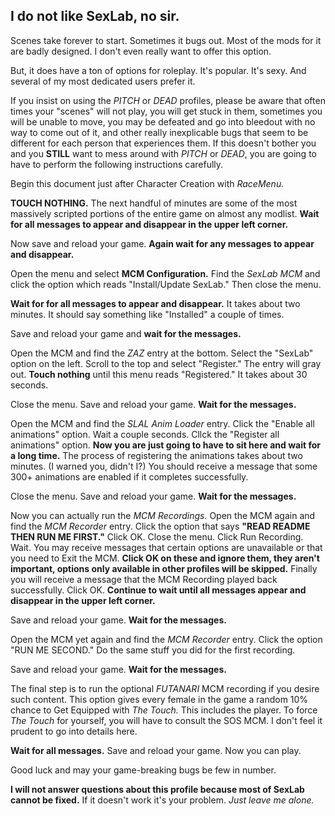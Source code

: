 ## I do not like SexLab, no sir.

Scenes take forever to start. Sometimes it bugs out. Most of the mods for it are badly designed. I don't even really want to offer this option.

But, it does have a ton of options for roleplay. It's popular. It's sexy. And several of my most dedicated users prefer it.

If you insist on using the _PITCH_ or _DEAD_ profiles, please be aware that often times your "scenes" will not play, you will get stuck in them, sometimes you will be unable to move, you may be defeated and go into bleedout with no way to come out of it, and other really inexplicable bugs that seem to be different for each person that experiences them. If this doesn't bother you and you **STILL** want to mess around with _PITCH_ or _DEAD_, you are going to have to perform the following instructions carefully.

Begin this document just after Character Creation with _RaceMenu._

**TOUCH NOTHING.** The next handful of minutes are some of the most massively scripted portions of the entire game on almost any modlist. **Wait for all messages to appear and disappear in the upper left corner.**

Now save and reload your game. **Again wait for any messages to appear and disappear.**

Open the menu and select **MCM Configuration.** Find the _SexLab MCM_ and click the option which reads "Install/Update SexLab." Then close the menu.

**Wait for for all messages to appear and disappear.** It takes about two minutes. It should say something like "Installed" a couple of times.

Save and reload your game and **wait for the messages.**

Open the MCM and find the _ZAZ_ entry at the bottom. Select the "SexLab" option on the left. Scroll to the top and select "Register." The entry will gray out. **Touch nothing** until this menu reads "Registered." It takes about 30 seconds.

Close the menu. Save and reload your game. **Wait for the messages.**

Open the MCM and find the _SLAL Anim Loader_ entry. Click the "Enable all animations" option. Wait a couple seconds. Cllck the "Register all animations" option. **Now you are just going to have to sit here and wait for a long time.** The process of registering the animations takes about two minutes. (I warned you, didn't I?) You should receive a message that some 300+ animations are enabled if it completes successfully.

Close the menu. Save and reload your game. **Wait for the messages.**

Now you can actually run the _MCM Recordings._ Open the MCM again and find the _MCM Recorder_ entry. Click the option that says **"READ README THEN RUN ME FIRST."** Click OK. Close the menu. Click Run Recording. Wait. You may receive messages that certain options are unavailable or that you need to Exit the MCM. **Click OK on these and ignore them, they aren't important, options only available in other profiles will be skipped.** Finally you will receive a message that the MCM Recording played back successfully. Click OK. **Continue to wait until all messages appear and disappear in the upper left corner.**

Save and reload your game. **Wait for the messages.**

Open the MCM yet again and find the _MCM Recorder_ entry. Click the option "RUN ME SECOND." Do the same stuff you did for the first recording.

Save and reload your game. **Wait for the messages.**

The final step is to run the optional _FUTANARI_ MCM recording if you desire such content. This option gives every female in the game a random 10% chance to Get Equipped with _The Touch._ This includes the player. To force _The Touch_ for yourself, you will have to consult the SOS MCM. I don't feel it prudent to go into details here.

**Wait for all messages.** Save and reload your game. Now you can play.

Good luck and may your game-breaking bugs be few in number. 

**I will not answer questions about this profile because most of SexLab cannot be fixed.** If it doesn't work it's your problem. _Just leave me alone._


